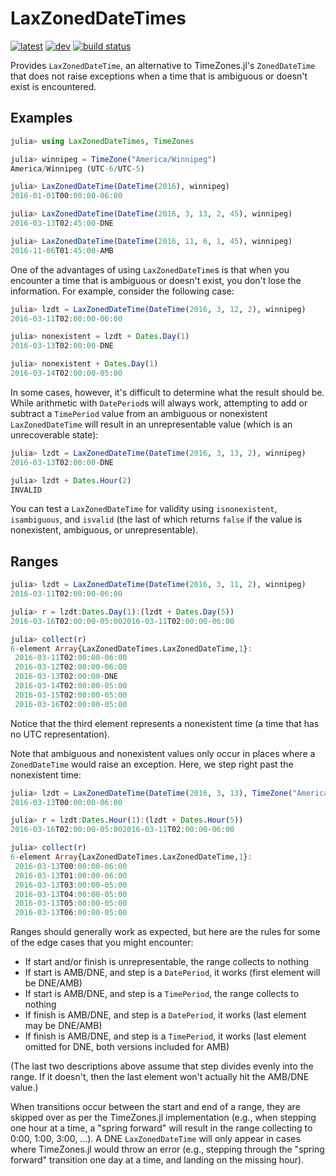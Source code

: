 # LaxZonedDateTimes
[![latest](https://img.shields.io/badge/docs-latest-blue.svg)](https://juliatime.github.io/LaxZonedDateTimes.jl/stable/)
[![dev](https://img.shields.io/badge/docs-dev-blue.svg)](https://juliatime.github.io/LaxZonedDateTimes.jl/dev/)
[![build status](https://github.com/JuliaTime/LaxZonedDateTimes.jl/workflows/CI/badge.svg)](https://github.com/JuliaTime/LaxZonedDateTimes.jl/commits/master)

Provides `LaxZonedDateTime`, an alternative to TimeZones.jl's `ZonedDateTime` that does
not raise exceptions when a time that is ambiguous or doesn't exist is encountered.

## Examples

```julia
julia> using LaxZonedDateTimes, TimeZones

julia> winnipeg = TimeZone("America/Winnipeg")
America/Winnipeg (UTC-6/UTC-5)

julia> LaxZonedDateTime(DateTime(2016), winnipeg)
2016-01-01T00:00:00-06:00

julia> LaxZonedDateTime(DateTime(2016, 3, 13, 2, 45), winnipeg)
2016-03-13T02:45:00-DNE

julia> LaxZonedDateTime(DateTime(2016, 11, 6, 1, 45), winnipeg)
2016-11-06T01:45:00-AMB
```

One of the advantages of using `LaxZonedDateTime`s is that when you encounter a time
that is ambiguous or doesn't exist, you don't lose the information. For example,
consider the following case:

```julia
julia> lzdt = LaxZonedDateTime(DateTime(2016, 3, 12, 2), winnipeg)
2016-03-11T02:00:00-06:00

julia> nonexistent = lzdt + Dates.Day(1)
2016-03-13T02:00:00-DNE

julia> nonexistent + Dates.Day(1)
2016-03-14T02:00:00-05:00
```

In some cases, however, it's difficult to determine what the result should be. While
arithmetic with `DatePeriod`s will always work, attempting to add or subtract a
`TimePeriod` value from an ambiguous or nonexistent `LaxZonedDateTime` will result in an
unrepresentable value (which is an unrecoverable state):

```julia
julia> lzdt = LaxZonedDateTime(DateTime(2016, 3, 13, 2), winnipeg)
2016-03-13T02:00:00-DNE

julia> lzdt + Dates.Hour(2)
INVALID
```

You can test a `LaxZonedDateTime` for validity using `isnonexistent`, `isambiguous`, and
`isvalid` (the last of which returns `false` if the value is nonexistent, ambiguous, or
unrepresentable).

## Ranges

```julia
julia> lzdt = LaxZonedDateTime(DateTime(2016, 3, 11, 2), winnipeg)
2016-03-11T02:00:00-06:00

julia> r = lzdt:Dates.Day(1):(lzdt + Dates.Day(5))
2016-03-16T02:00:00-05:002016-03-11T02:00:00-06:00

julia> collect(r)
6-element Array{LaxZonedDateTimes.LaxZonedDateTime,1}:
 2016-03-11T02:00:00-06:00
 2016-03-12T02:00:00-06:00
 2016-03-13T02:00:00-DNE
 2016-03-14T02:00:00-05:00
 2016-03-15T02:00:00-05:00
 2016-03-16T02:00:00-05:00
```

Notice that the third element represents a nonexistent time (a time that has no UTC
representation).

Note that ambiguous and nonexistent values only occur in places where a `ZonedDateTime`
would raise an exception. Here, we step right past the nonexistent time:

```julia
julia> lzdt = LaxZonedDateTime(DateTime(2016, 3, 13), TimeZone("America/Winnipeg"))
2016-03-13T00:00:00-06:00

julia> r = lzdt:Dates.Hour(1):(lzdt + Dates.Hour(5))
2016-03-16T02:00:00-05:002016-03-11T02:00:00-06:00

julia> collect(r)
6-element Array{LaxZonedDateTimes.LaxZonedDateTime,1}:
 2016-03-13T00:00:00-06:00
 2016-03-13T01:00:00-06:00
 2016-03-13T03:00:00-05:00
 2016-03-13T04:00:00-05:00
 2016-03-13T05:00:00-05:00
 2016-03-13T06:00:00-05:00
```

Ranges should generally work as expected, but here are the rules for some of the edge
cases that you might encounter:

* If start and/or finish is unrepresentable, the range collects to nothing
* If start is AMB/DNE, and step is a `DatePeriod`, it works (first element will be
  DNE/AMB)
* If start is AMB/DNE, and step is a `TimePeriod`, the range collects to nothing
* If finish is AMB/DNE, and step is a `DatePeriod`, it works (last element may be
  DNE/AMB)
* If finish is AMB/DNE, and step is a `TimePeriod`, it works (last element omitted for
  DNE, both versions included for AMB)

(The last two descriptions above assume that step divides evenly into the range. If it
doesn't, then the last element won't actually hit the AMB/DNE value.)

When transitions occur between the start and end of a range, they are skipped over as per
the TimeZones.jl implementation (e.g., when stepping one hour at a time, a "spring
forward" will result in the range collecting to 0:00, 1:00, 3:00, ...). A DNE
`LaxZonedDateTime` will only appear in cases where TimeZones.jl would throw an error
(e.g., stepping through the "spring forward" transition one day at a time, and landing on
the missing hour).

